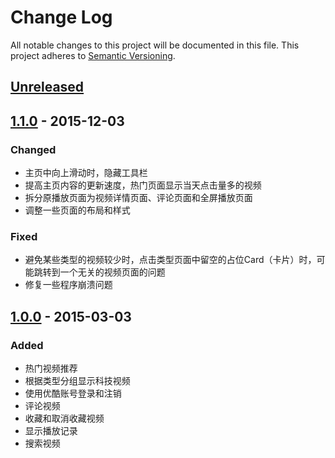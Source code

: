 # Change Log
All notable changes to this project will be documented in this file.
This project adheres to [Semantic Versioning](http://semver.org/).

## [Unreleased]

## [1.1.0] - 2015-12-03
### Changed
- 主页中向上滑动时，隐藏工具栏
- 提高主页内容的更新速度，热门页面显示当天点击量多的视频
- 拆分原播放页面为视频详情页面、评论页面和全屏播放页面
- 调整一些页面的布局和样式

### Fixed
- 避免某些类型的视频较少时，点击类型页面中留空的占位Card（卡片）时，可能跳转到一个无关的视频页面的问题
- 修复一些程序崩溃问题

## [1.0.0] - 2015-03-03
### Added
- 热门视频推荐
- 根据类型分组显示科技视频
- 使用优酷账号登录和注销
- 评论视频
- 收藏和取消收藏视频
- 显示播放记录
- 搜索视频

[Unreleased]: https://github.com/OptimalOrange/CoolTechnologies/compare/v1.1.0...HEAD
[1.1.0]: https://github.com/OptimalOrange/CoolTechnologies/compare/v1.0.0...v1.1.0
[1.0.0]: https://github.com/OptimalOrange/CoolTechnologies/compare/8fada1475dc7a2ff179e3809650233fc2820c0fc...v1.0.0
